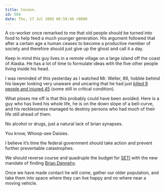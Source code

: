 ```yaml
---
title: Cocoon.
id: 584
date: Thu, 17 Jul 2003 06:59:49 +0000
---
```


A co-worker once remarked to me that old people should be turned into food to help feed a much younger generation. His argument followed that after a certain age a human ceases to become a productive member of society and therefore should just give up the ghost and call it a day.  

Keep in mind this guy lives in a remote village on a large island off the coast of Alaska. He has a lot of time to formulate ideas with the five other people living inside his head.  

I was reminded of this yesterday as I watched Mr. Weller, 86, hobble behind his lawyer looking very unaware and uncaring that he had just [killed 9 people and injured 45](http://www.msnbc.com/news/939947.asp?0cv=CB10) (some still in critical condition).  

What pisses me off is that this probably could have been avoided. Here is a guy who has lived his whole life, he is on the down slope of a bell-curve, and his recklessness managed to destroy persons who had much of their life still ahead of them.  

No alcohol or drugs, just a natural lack of brian synapses.  

You know, Whoop-see Daisies.  

I believe it’s time the federal government should take action and prevent further preventable catastrophes.  

We should reverse course and quadruple the budget for [<span class="caps">SETI</span>](http://www.seti.org/about_us/Welcome.html) with the new mandate of finding [Brian Dennehy](http://movies.yahoo.com/shop?d=hv&cf=info&id=1800049037&intl=us).  

Once we have made contact he will come, gather our older population, and take them into space where they can live happy and no where near a moving vehicle.





